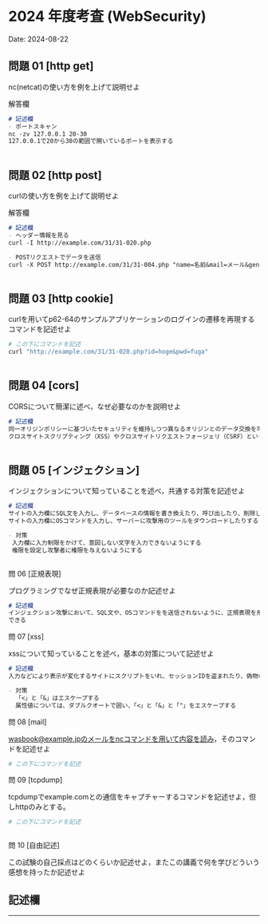 # 2024 年度考査 (WebSecurity)

Date: 2024-08-22

## 問題 01 [http get]

nc(netcat)の使い方を例を上げて説明せよ

解答欄

```md
# 記述欄
- ポートスキャン
nc -zv 127.0.0.1 20-30
127.0.0.1で20から30の範囲で開いているポートを表示する



```

## 問題 02 [http post]

curlの使い方を例を上げて説明せよ

解答欄

```md
# 記述欄
- ヘッダー情報を見る
curl -I http://example.com/31/31-020.php

- POSTリクエストでデータを送信
curl -X POST http://example.com/31/31-004.php "name=名前&mail=メール&gender=性別"



```
## 問題 03 [http cookie]

curlを用いてp62-64のサンプルアプリケーションのログインの遷移を再現するコマンドを記述せよ


```bash
# この下にコマンドを記述
curl "http://example.com/31/31-020.php?id=hoge&pwd=fuga"



```
## 問題 04 [cors]

CORSについて簡潔に述べ，なぜ必要なのかを説明せよ

```md
# 記述欄
同一オリジンポリシーに基づいたセキュリティを維持しつつ異なるオリジンとのデータ交換を可能にする
クロスサイトスクリプティング（XSS）やクロスサイトリクエストフォージェリ（CSRF）といったセキュリティリスクを軽減するために必要



```
## 問題 05 [インジェクション]

インジェクションについて知っていることを述べ，共通する対策を記述せよ

```md
# 記述欄
サイトの入力欄にSQL文を入力し、データベースの情報を書き換えたり、呼び出したり、削除したりする
サイトの入力欄にOSコマンドを入力し、サーバーに攻撃用のツールをダウンロードしたりすることができる

- 対策
 入力欄に入力制限をかけて、意図しない文字を入力できないようにする
 権限を設定し攻撃者に権限を与えないようにする



```
問 06 [正規表現]

プログラミングでなぜ正規表現が必要なのか記述せよ

```md
# 記述欄
インジェクション攻撃において、SQL文や、OSコマンドをを送信されないように、正規表現を用いて、想定している入力内容になっているか、SQL文などの攻撃文ではないかを判断できる
できる


```
問 07 [xss]

xssについて知っていることを述べ，基本の対策について記述せよ

```md
# 記述欄
入力などにより表示が変化するサイトにスクリプトをいれ、セッションIDを盗まれたり、偽物の入力欄を作られれ、利用者の個人情報を盗まれたりする

- 対策
  「<」と「&」はエスケープする
  属性値については、ダブルクオートで囲い、「<」と「&」と「"」をエスケープする


```
問 08 [mail]

wasbook@example.jpのメールをncコマンドを用いて内容を読み，そのコマンドを記述せよ

```bash
# この下にコマンドを記述


```
問 09 [tcpdump]

tcpdumpでexample.comとの通信をキャプチャーするコマンドを記述せよ，但しhttpのみとする。

```bash
# この下にコマンドを記述



```
問 10 [自由記述]

この試験の自己採点はどのくらいか記述せよ，またこの講義で何を学びどういう感想を持ったか記述せよ

記述欄
------------------------------------------




------------------------------------------
